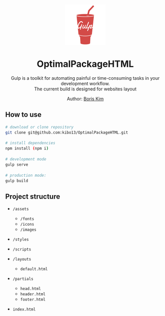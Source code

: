 <p align="center">
  <img 
    height="128"
    width="128"
    src="https://github.com/kibo13/OptimalPackageHTML/blob/master/src/assets/images/gulp.png"
    alt="OptimalPackageHTML">
  
  <h1 align="center">OptimalPackageHTML</h1>
  <p align="center">
    Gulp is a toolkit for automating painful or 
		time-consuming tasks in your development workflow.<br> 
		The current build is designed for websites layout 
  </p>
  <p align="center">Author: <a href="https://github.com/kibo13" target="_blank">Boris Kim</a></p>
</p>

## How to use

```bash
# download or clone repository
git clone git@github.com:kibo13/OptimalPackageHTML.git

# install dependencies
npm install (npm i)

# development mode
gulp serve

# production mode:
gulp build
```

## Project structure

- `/assets`
  - `/fonts`
  - `/icons`
  - `/images`
- `/styles`
- `/scripts`
- `/layouts`
  - `default.html`
- `/partials`

  - `head.html`
  - `header.html`
  - `footer.html`

- `index.html`

